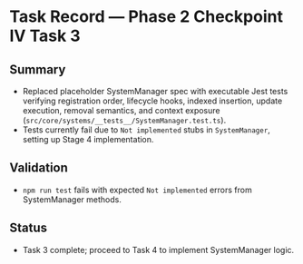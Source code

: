 # Task Record — Phase 2 Checkpoint IV Task 3

## Summary
- Replaced placeholder SystemManager spec with executable Jest tests verifying registration order, lifecycle hooks, indexed insertion, update execution, removal semantics, and context exposure (`src/core/systems/__tests__/SystemManager.test.ts`).
- Tests currently fail due to `Not implemented` stubs in `SystemManager`, setting up Stage 4 implementation.

## Validation
- `npm run test` fails with expected `Not implemented` errors from SystemManager methods.

## Status
- Task 3 complete; proceed to Task 4 to implement SystemManager logic.
